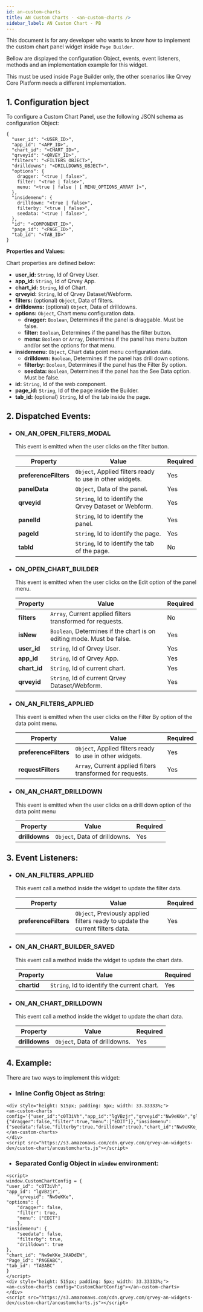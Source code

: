 ```yaml
---
id: an-custom-charts
title: AN Custom Charts - <an-custom-charts />
sidebar_label: AN Custom Chart - PB
---
```


This document is for any developer who wants to know how to implement the custom chart panel widget inside `Page Builder`.

Bellow are displayed the configuration Object, events, event listeners, methods and an implementation example for this widget.

This must be used inside Page Builder only, the other scenarios like Qrvey Core Platform needs a different implementation.


## 1. Configuration bject

To configure a Custom Chart Panel, use the following JSON schema as configuration Object:


```
{
  "user_id": "<USER_ID>",
  "app_id": "<APP_ID>",
  "chart_id": "<CHART_ID>",
  "qrveyid": "<QRVEY_ID>",
  "filters": "<FILTERS_OBJECT>",
  "drilldowns": "<DRILLDOWNS_OBJECT>",
  "options": {
    dragger: "<true | false>",
    filter: "<true | false>",
    menu: "<true | false | [ MENU_OPTIONS_ARRAY ]>",
  },
  "insidemenu": {
    drilldown: "<true | false>",
    filterby: "<true | false>",
    seedata: "<true | false>",
  },
  "id": "<COMPONENT_ID>",
  "page_id": "<PAGE_ID>",
  "tab_id": "<TAB_ID>"
}
```

**Properties and Values:**

Chart properties are defined below:

*   **user_id:** `String`, Id of Qrvey User.
*   **app_id:** `String`, Id of Qrvey App.
*   **chart_id:** `String`, Id of Chart.
*   **qrveyid:** `String`, Id of Qrvey Dataset/Webform.
*   **filters:** (optional) `Object`, Data of filters.
*   **drilldowns:** (optional) `Object`, Data of drilldowns.
*   **options:** `Object`, Chart menu configuration data.
    *   **dragger:** `Boolean`, Determines if the panel is draggable. Must be false.
    *   **filter:** `Boolean`, Determines if the panel has the filter button.
    *   **menu:** `Boolean` or `Array`, Determines if the panel has menu button and/or set the options for that menu.
*   **insidemenu:** `Object`, Chart data point menu configuration data.
    *   **drilldown:** `Boolean`, Determines if the panel has drill down options.
    *   **filterby:** `Boolean`, Determines if the panel has the Filter By option.
    *   **seedata:** `Boolean`, Determines if the panel has the See Data option. Must be false.
*   **id:** `String`, Id of the web component.
*   **page_id:** `String`, Id of the page inside the Builder.
*   **tab_id:** (optional) `String`, Id of the tab inside the page.




## 2. Dispatched Events:

* ### ON\_AN\_OPEN\_FILTERS\_MODAL

  This event is emitted when the user clicks on the filter button.

  | **Property** | **Value** | **Required** |
  | --- | --- | --- |
  | **preferenceFilters** | `Object`, Applied filters ready to use in other widgets. | Yes |
  | **panelData** | `Object`, Data of the panel. | Yes |
  | **qrveyid** | `String`, Id to identify the Qrvey Dataset or Webform. | Yes |
  | **panelId** | `String`, Id to identify the panel. | Yes |
  | **pageId** | `String`, Id to identify the page. | Yes |
  | **tabId** | `String`, Id to identify the tab of the page. | No |

* ### ON\_OPEN\_CHART\_BUILDER

  This event is emitted when the user clicks on the Edit option of the panel menu.

  | **Property** | **Value** | **Required** |
  | --- | --- | --- |
  | **filters** | `Array`, Current applied filters transformed for requests. | No |
  | **isNew** | `Boolean`, Determines if the chart is on editing mode. Must be false. | Yes |
  | **user\_id** | `String`, Id of Qrvey User. | Yes |
  | **app\_id** | `String`, Id of Qrvey App. | Yes |
  | **chart\_id** | `String`, Id of current chart. | Yes |
  | **qrveyid** | `String`, Id of current Qrvey Dataset/Webform. | Yes |

* ### ON\_AN\_FILTERS\_APPLIED

  This event is emitted when the user clicks on the Filter By option of the data point menu.

  | **Property** | **Value** | **Required** |
  | --- | --- | --- |
  | **preferenceFilters** | `Object`, Applied filters ready to use in other widgets. | Yes |
  | **requestFilters** | `Array`, Current applied filters transformed for requests. | Yes |

* ### ON\_AN\_CHART\_DRILLDOWN

  This event is emitted when the user clicks on a drill down option of the data point menu

  | **Property** | **Value** | **Required** |
  | --- | --- | --- |
  | **drilldowns** | `Object`, Data of drilldowns. | Yes |



## 3. Event Listeners:

* ### ON\_AN\_FILTERS\_APPLIED

  This event call a method inside the widget to update the filter data.

  | **Property** | **Value** | **Required** |
  | --- | --- | --- |
  | **preferenceFilters** | `Object`, Previously applied filters ready to update the current filters data. | Yes |

* ### ON\_AN\_CHART\_BUILDER\_SAVED

  This event call a method inside the widget to update the chart data.

  | **Property** | **Value** | **Required** |
  | --- | --- | --- |
  | **chartid** | `String`, Id to identify the current chart. | Yes |

* ### ON\_AN\_CHART\_DRILLDOWN

  This event call a method inside the widget to update the chart data.

  | **Property** | **Value** | **Required** |
  | --- | --- | --- |
  | **drilldowns** | `Object`, Data of drilldowns. | Yes |



## 4. Example:

There are two ways to implement this widget:


*   ### Inline Config Object as String:


```
<div style="height: 515px; padding: 5px; width: 33.33333%;">
<an-custom-charts config='{"user_id":"c0T3iVh","app_id":"lgVBzjr","qrveyid":"Nw9eKKe","global":true,"options":{"dragger":false,"filter":true,"menu":["EDIT"]},"insidemenu":{"seedata":false,"filterby":true,"drilldown":true},"chart_id":"Nw9eKKe_3AADdEW","page_id":"PAGEABC","tab_id":"TABABC"}'></an-custom-charts>
</div>
<script src="https://s3.amazonaws.com/cdn.qrvey.com/qrvey-an-widgets-dev/custom-chart/ancustomcharts.js"></script>

```


*   ### Separated Config Object in `window` environment:


```
<script>
window.CustomChartConfig = {
"user_id": "c0T3iVh",
"app_id": "lgVBzjr",
    "qrveyid": "Nw9eKKe",
"options": {
    "dragger": false,
    "filter": true,
    "menu": ["EDIT"]
    },
"insidemenu": {
    "seedata": false,
    "filterby": true,
    "drilldown": true
},
"chart_id": "Nw9eKKe_3AADdEW",
"Page_id": "PAGEABC",
"tab_id": "TABABC"
}
</script>
<div style="height: 515px; padding: 5px; width: 33.33333%;">
<an-custom-charts config="CustomChartConfig"></an-custom-charts>
</div>
<script src="https://s3.amazonaws.com/cdn.qrvey.com/qrvey-an-widgets-dev/custom-chart/ancustomcharts.js"></script>
```
